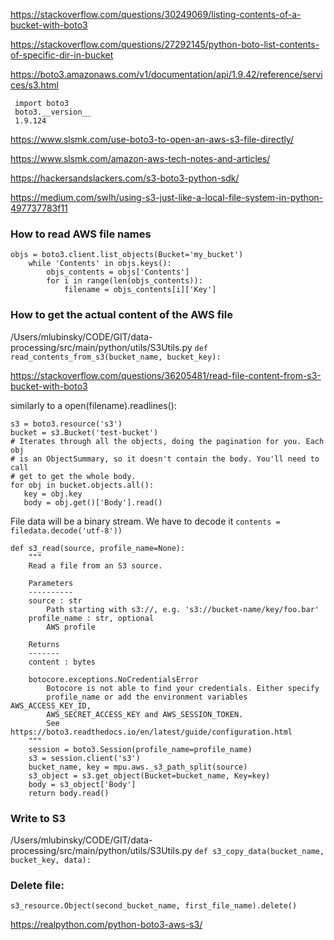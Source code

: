https://stackoverflow.com/questions/30249069/listing-contents-of-a-bucket-with-boto3

https://stackoverflow.com/questions/27292145/python-boto-list-contents-of-specific-dir-in-bucket


<https://boto3.amazonaws.com/v1/documentation/api/1.9.42/reference/services/s3.html>

```
 import boto3
 boto3.__version__
 1.9.124
```

<https://www.slsmk.com/use-boto3-to-open-an-aws-s3-file-directly/>

<https://www.slsmk.com/amazon-aws-tech-notes-and-articles/>

https://hackersandslackers.com/s3-boto3-python-sdk/

<https://medium.com/swlh/using-s3-just-like-a-local-file-system-in-python-497737783f11>

### How to read AWS file names
```
objs = boto3.client.list_objects(Bucket='my_bucket')
    while 'Contents' in objs.keys():
        objs_contents = objs['Contents']
        for i in range(len(objs_contents)):
            filename = objs_contents[i]['Key']
```

###  How to get the actual content of the AWS file

/Users/mlubinsky/CODE/GIT/data-processing/src/main/python/utils/S3Utils.py
```def read_contents_from_s3(bucket_name, bucket_key):```

<https://stackoverflow.com/questions/36205481/read-file-content-from-s3-bucket-with-boto3>

 similarly to a open(filename).readlines():
 
 ```
 s3 = boto3.resource('s3')
bucket = s3.Bucket('test-bucket')
# Iterates through all the objects, doing the pagination for you. Each obj
# is an ObjectSummary, so it doesn't contain the body. You'll need to call
# get to get the whole body.
for obj in bucket.objects.all():
    key = obj.key
    body = obj.get()['Body'].read()
```

File data will be a binary stream.  We have to decode it 
```contents = filedata.decode('utf-8')) ```


```
def s3_read(source, profile_name=None):
    """
    Read a file from an S3 source.

    Parameters
    ----------
    source : str
        Path starting with s3://, e.g. 's3://bucket-name/key/foo.bar'
    profile_name : str, optional
        AWS profile

    Returns
    -------
    content : bytes

    botocore.exceptions.NoCredentialsError
        Botocore is not able to find your credentials. Either specify
        profile_name or add the environment variables AWS_ACCESS_KEY_ID,
        AWS_SECRET_ACCESS_KEY and AWS_SESSION_TOKEN.
        See https://boto3.readthedocs.io/en/latest/guide/configuration.html
    """
    session = boto3.Session(profile_name=profile_name)
    s3 = session.client('s3')
    bucket_name, key = mpu.aws._s3_path_split(source)
    s3_object = s3.get_object(Bucket=bucket_name, Key=key)
    body = s3_object['Body']
    return body.read()
 ```
### Write to S3 
 
 /Users/mlubinsky/CODE/GIT/data-processing/src/main/python/utils/S3Utils.py
```def s3_copy_data(bucket_name, bucket_key, data):```

###  Delete file:
 ```
 s3_resource.Object(second_bucket_name, first_file_name).delete()
 ```
 
 <https://realpython.com/python-boto3-aws-s3/>
 
